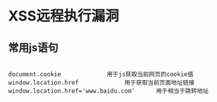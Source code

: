 # XSS远程执行漏洞

## 常用js语句
````

document.cookie				用于js获取当前网页的cookie值
window.location.href			 用于获取当前页面地址链接
window.location.href='www.baidu.com'	  用于相当于跳转地址

````



     